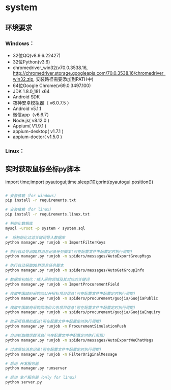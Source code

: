 system
=====================

## 环境要求

### Windows：
- 32位QQ(v8.9.6.22427) 
- 32位Python(v3.6) 
- chromedriver_win32(v70.0.3538.16, http://chromedriver.storage.googleapis.com/70.0.3538.16/chromedriver_win32.zip, 安装路径需要添加到PATH中) 
- 64位Google Chrome(v69.0.3497.100)
- JDK 1.8.0_181 x64
- Android SDK
- 夜神安卓模拟器（ v6.0.7.5 ）
- Android v5.1.1
- 微信app（v6.6.7）
- Node.js( v8.12.0 )
- Appium( V1.9.1 )
- appium-desktop( v1.7.1 )
- appium-doctor( v1.5.0 )

### Linux：

## 实时获取鼠标坐标py脚本
import time;import pyautogui;time.sleep(10);print(pyautogui.position())

```bash

# 安装依赖（for windows）
pip install -r requirements.txt

# 安装依赖（for linux）
pip install -r requirements.linux.txt

# 初始化数据库
mysql -uroot -p system < system.sql

#  将初始化过滤关键词导入数据库
python manager.py runjob -m ImportFilterKeys

# 执行自动导出QQ群消息记录任务脚本(可在配置文件中配置定时执行周期)
python manager.py runjob -m spiders/messages/AutoExportGroupMsgs

# 执行自动获取QQ群信息任务脚本
python manager.py runjob -m spiders/messages/AutoGetGroupInfo

# 数据库初始化：插入采购领域及其对应的关键词
python manager.py runjob -m ImportProcurementField

# 爬取中国政府采购网公开招标项目信息(可在配置文件中配置定时执行周期)
python manager.py runjob -m spiders/procurement/guojia/GuojiaPublic

# 爬取中国政府采购网询价公告项目信息(可在配置文件中配置定时执行周期)
python manager.py runjob -m spiders/procurement/guojia/GuojiaEnquiry

# 政采项目模拟推送(可在配置文件中配置定时执行周期)
python manager.py runjob -m ProcurementSimulationPush

# 自动抓取微信群消息(可在配置文件中配置定时执行周期)
python manager.py runjob -m spiders/messages/AutoExportWeChatMsgs

# 过滤原始消息记录(可在配置文件中配置定时执行周期)
python manager.py runjob -m FilterOriginalMessage

# 启动 开发服务器
python manager.py runserver

# 启动 生产服务器（only for linux）
python server.py

```
